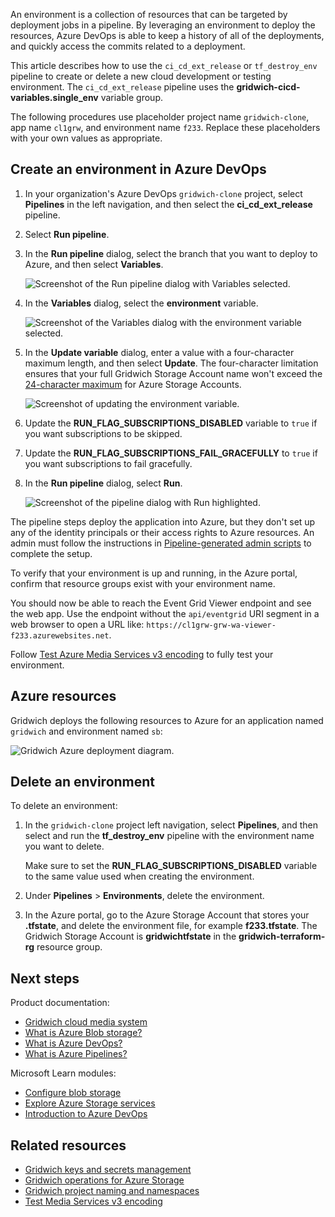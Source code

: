 
An environment is a collection of resources that can be targeted by deployment jobs in a pipeline. By leveraging an environment to deploy the resources, Azure DevOps is able to keep a history of all of the deployments, and quickly access the commits related to a deployment.

This article describes how to use the `ci_cd_ext_release` or `tf_destroy_env` pipeline to create or delete a new cloud development or testing environment. The `ci_cd_ext_release` pipeline uses the **gridwich-cicd-variables.single_env** variable group.

The following procedures use placeholder project name `gridwich-clone`, app name `cl1grw`, and environment name `f233`. Replace these placeholders with your own values as appropriate.

## Create an environment in Azure DevOps

1. In your organization's Azure DevOps `gridwich-clone` project, select **Pipelines** in the left navigation, and then select the **ci_cd_ext_release** pipeline.

1. Select **Run pipeline**.

1. In the **Run pipeline** dialog, select the branch that you want to deploy to Azure, and then select **Variables**.

   ![Screenshot of the Run pipeline dialog with Variables selected.](media/run-pipeline-dialog.png)

1. In the **Variables** dialog, select the **environment** variable.

   ![Screenshot of the Variables dialog with the environment variable selected.](media/select-variables.png)

1. In the **Update variable** dialog, enter a value with a four-character maximum length, and then select **Update**. The four-character limitation ensures that your full Gridwich Storage Account name won't exceed the [24-character maximum](/azure/storage/common/storage-account-overview#naming-storage-accounts) for Azure Storage Accounts.

   ![Screenshot of updating the environment variable.](media/update-variable.png)

1. Update the **RUN_FLAG_SUBSCRIPTIONS_DISABLED** variable to `true` if you want subscriptions to be skipped.

1. Update the **RUN_FLAG_SUBSCRIPTIONS_FAIL_GRACEFULLY** to `true` if you want subscriptions to fail gracefully.

1. In the **Run pipeline** dialog, select **Run**.

   ![Screenshot of the pipeline dialog with Run highlighted.](media/run-pipeline.png)

The pipeline steps deploy the application into Azure, but they don't set up any of the identity principals or their access rights to Azure resources. An admin must follow the instructions in [Pipeline-generated admin scripts](run-admin-scripts.yml) to complete the setup.

To verify that your environment is up and running, in the Azure portal, confirm that resource groups exist with your environment name.

You should now be able to reach the Event Grid Viewer endpoint and see the web app. Use the endpoint without the `api/eventgrid` URI segment in a web browser to open a URL like: `https://cl1grw-grw-wa-viewer-f233.azurewebsites.net`.

Follow [Test Azure Media Services v3 encoding](test-encoding.yml) to fully test your environment.

## Azure resources

Gridwich deploys the following resources to Azure for an application named `gridwich` and environment named `sb`:

![Gridwich Azure deployment diagram.](media/gridwich-deployment.png)

## Delete an environment

To delete an environment:

1. In the `gridwich-clone` project left navigation, select **Pipelines**, and then select and run the **tf_destroy_env** pipeline with the environment name you want to delete.

   Make sure to set the **RUN_FLAG_SUBSCRIPTIONS_DISABLED** variable to the same value used when creating the environment.

1. Under **Pipelines** > **Environments**, delete the environment.

1. In the Azure portal, go to the Azure Storage Account that stores your **.tfstate**, and delete the environment file, for example **f233.tfstate**. The Gridwich Storage Account is **gridwichtfstate** in the **gridwich-terraform-rg** resource group.

## Next steps

Product documentation:

- [Gridwich cloud media system](gridwich-architecture.yml)
- [What is Azure Blob storage?](/azure/storage/blobs/storage-blobs-overview)
- [What is Azure DevOps?](/azure/devops/user-guide/what-is-azure-devops)
- [What is Azure Pipelines?](/azure/devops/pipelines/get-started/what-is-azure-pipelines)

Microsoft Learn modules:

- [Configure blob storage](/training/modules/configure-blob-storage)
- [Explore Azure Storage services](/training/modules/azure-storage-fundamentals)
- [Introduction to Azure DevOps](/training/modules/get-started-with-devops)

## Related resources

- [Gridwich keys and secrets management](maintain-keys.yml)
- [Gridwich operations for Azure Storage](gridwich-storage-service.yml)
- [Gridwich project naming and namespaces](gridwich-project-names.yml)
- [Test Media Services v3 encoding](test-encoding.yml)
